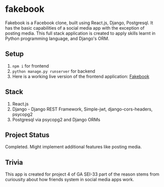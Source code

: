 # fakebook
Fakebook is a Facebook clone, built using React.js, Django, Postgresql. It has the basic capabilities of a social media app with the exception of posting media. This full stack application is created to apply skills learnt in Python programming language, and Django's ORM.

## Setup
1. `npm i` for frontend
2. `python manage.py runserver` for backend
3. Here is a working live version of the frontend application: [Fakebook](https://mango-fakebook.netlify.app/)

## Stack
1. React.js
2. Django - Django REST Framework, Simple-jwt, django-cors-headers, psycopg2
3. Postgresql via psycopg2 and Django ORMs

## Project Status
Completed. Might implement additional features like posting media.

## Trivia
This app is created for project 4 of GA SEI-33 part of the reason stems from curiousity about how friends system in social media apps work.
